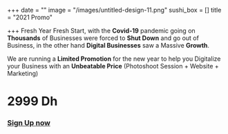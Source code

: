 +++
date = ""
image = "/images/untitled-design-11.png"
sushi_box = []
title = "2021 Promo"

+++
Fresh Year Fresh Start, with the **Covid-19** pandemic going on **Thousands** of Businesses were forced to **Shut Down** and go out of Business, in the other hand **Digital Businesses** saw a Massive **Growth**.

We are running a **Limited Promotion** for the new year to help you Digitalize your Business with an **Unbeatable Price** (Photoshoot Session + Website + Marketing)

# 2999 Dh

### [**Sign Up** **now**](https://business-booster.netlify.app/contact/)